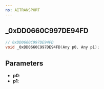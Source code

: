 ```yaml
---
ns: AITRANSPORT
---
```

## _0xDD0660C997DE94FD

```c
// 0xDD0660C997DE94FD
void _0xDD0660C997DE94FD(Any p0, Any p1);
```

## Parameters
* **p0**:
* **p1**:
